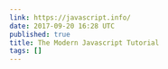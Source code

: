 ```yaml
---
link: https://javascript.info/
date: 2017-09-20 16:28 UTC
published: true
title: The Modern Javascript Tutorial
tags: []
---
```



